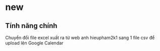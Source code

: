 # new

## Tính năng chính
Chuyển đổi file excel xuất ra từ web anh hieupham2k1 sang 1 file csv để upload lên Google Calendar